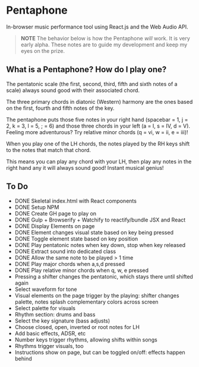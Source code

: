 # Pentaphone
In-browser music performance tool using React.js and the Web Audio API.

> **NOTE** The behavior below is how the Pentaphone *will* work. It is very early alpha. These notes are to guide my development and keep my eyes on the prize.

## What is a Pentaphone? How do I play one?

The pentatonic scale (the first, second, third, fifth and sixth notes of a scale) always sound good with their associated chord.

The three primary chords in diatonic (Western) harmony are the ones based on the first, fourth and fifth notes of the key.

The pentaphone puts those five notes in your right hand (spacebar = 1, j = 2, k = 3, l = 5, ; = 6) and those three chords in your left (a = I, s = IV, d = V). Feeling more adventurous? Try relative minor chords (q = vi, w = ii, e = iii)!

When you play one of the LH chords, the notes played by the RH keys shift to the notes that match that chord.

This means you can play any chord with your LH, then play any notes in the right hand any it will always sound good! Instant musical genius!

## To Do

* DONE Skeletal index.html with React components
* DONE Setup NPM
* DONE Create GH page to play on
* DONE Gulp + Browserify + Watchify to reactify/bundle JSX and React
* DONE Display Elements on page
* DONE Element changes visual state based on key being pressed
* DONE Toggle element state based on key position
* DONE Play pentatonic notes when key down, stop when key released
* DONE Extract sound into dedicated class
* DONE Allow the same note to be played > 1 time
* DONE Play major chords when a,s,d pressed
* DONE Play relative minor chords when q, w, e pressed
* Pressing a shifter changes the pentatonic, which stays there until shifted again
* Select waveform for tone
* Visual elements on the page trigger by the playing: shifter changes palette, notes splash complementary colors across screen
* Select palette for visuals
* Rhythm section: drums and bass
* Select the key signature (bass adjusts)
* Choose closed, open, inverted or root notes for LH
* Add basic effects, ADSR, etc
* Number keys trigger rhythms, allowing shifts within songs
* Rhythms trigger visuals, too
* Instructions show on page, but can be toggled on/off: effects happen behind